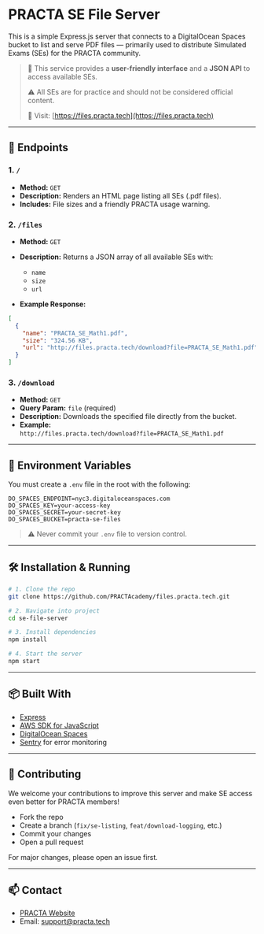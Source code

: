 # PRACTA SE File Server

This is a simple Express.js server that connects to a DigitalOcean Spaces bucket to list and serve PDF files — primarily used to distribute Simulated Exams (SEs) for the PRACTA community.

> 📝 This service provides a **user-friendly interface** and a **JSON API** to access available SEs.
> 
> ⚠️ All SEs are for practice and should not be considered official content.
> 
> 🔗 Visit: [https://files.practa.tech](https://files.practa.tech)

---

## 🚀 Endpoints

### 1. `/`
- **Method:** `GET`
- **Description:** Renders an HTML page listing all SEs (.pdf files).
- **Includes:** File sizes and a friendly PRACTA usage warning.

### 2. `/files`
- **Method:** `GET`
- **Description:** Returns a JSON array of all available SEs with:
  - `name`
  - `size`
  - `url`

- **Example Response:**
```json
[
  {
    "name": "PRACTA_SE_Math1.pdf",
    "size": "324.56 KB",
    "url": "http://files.practa.tech/download?file=PRACTA_SE_Math1.pdf"
  }
]
```

### 3. `/download`
- **Method:** `GET`
- **Query Param:** `file` (required)
- **Description:** Downloads the specified file directly from the bucket.
- **Example:**  
  `http://files.practa.tech/download?file=PRACTA_SE_Math1.pdf`

---

## 🌱 Environment Variables

You must create a `.env` file in the root with the following:

```
DO_SPACES_ENDPOINT=nyc3.digitaloceanspaces.com
DO_SPACES_KEY=your-access-key
DO_SPACES_SECRET=your-secret-key
DO_SPACES_BUCKET=practa-se-files
```

> ⚠️ Never commit your `.env` file to version control.

---

## 🛠️ Installation & Running

```bash
# 1. Clone the repo
git clone https://github.com/PRACTAcademy/files.practa.tech.git

# 2. Navigate into project
cd se-file-server

# 3. Install dependencies
npm install

# 4. Start the server
npm start
```

---

## 📦 Built With

- [Express](https://expressjs.com/)
- [AWS SDK for JavaScript](https://docs.aws.amazon.com/AWSJavaScriptSDK/latest/)
- [DigitalOcean Spaces](https://www.digitalocean.com/products/spaces)
- [Sentry](https://sentry.io/) for error monitoring

---

## 🤝 Contributing

We welcome your contributions to improve this server and make SE access even better for PRACTA members!

- Fork the repo
- Create a branch (`fix/se-listing`, `feat/download-logging`, etc.)
- Commit your changes
- Open a pull request

For major changes, please open an issue first.

---

## 📫 Contact

- [PRACTA Website](https://practa.tech)
- Email: [support@practa.tech](mailto:support@practa.tech)
